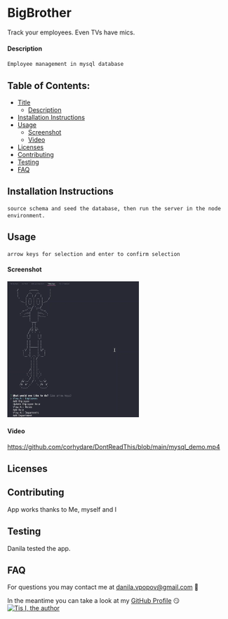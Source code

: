 # BigBrother

  Track your employees. Even TVs have mics.
  
#### Description
  ``` 
  Employee management in mysql database
  ```

## Table of Contents:
- [Title](#BigBrother)
  * [Description](#description)
- [Installation Instructions](#installation%20instructions)
- [Usage](#usage)
  * [Screenshot](#screenshot)
  * [Video](#video)
- [Licenses](#licenses)
- [Contributing](#contributing)
- [Testing](#testing)
- [FAQ](#faq)

## Installation Instructions
```
source schema and seed the database, then run the server in the node environment.
```

## Usage
```
arrow keys for selection and enter to confirm selection
```

#### Screenshot
<img src="./img/screen.png" width="300"/>

#### Video

https://github.com/corhydare/DontReadThis/blob/main/mysql_demo.mp4

## Licenses


## Contributing
App works thanks to Me, myself and I

## Testing
Danila tested the app.

## FAQ

For questions you may contact me at [danila.vpopov@gmail.com](danila.vpopov@gmail.com) :thinking:

In the meantime you can take a look at my [GitHub Profile](https://github.com/corhydare) :smirk:
[![Tis I, the author](https://github.com/corhydare.png?size=200)](https://github.com/corhydare)
  
